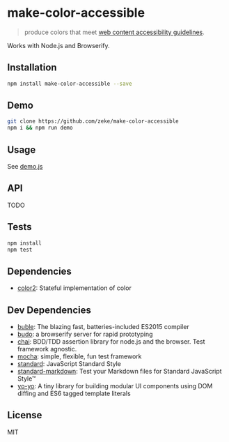 # make-color-accessible 

> produce colors that meet [web content accessibility guidelines](https://www.w3.org/TR/WCAG/#visual-audio-contrast).

Works with Node.js and Browserify.

## Installation

```sh
npm install make-color-accessible --save
```

## Demo

```sh
git clone https://github.com/zeke/make-color-accessible
npm i && npm run demo
```

## Usage

See [demo.js](demo.js)

## API

TODO

## Tests

```sh
npm install
npm test
```

## Dependencies

- [color2](https://github.com/dfcreative/color): Stateful implementation of color

## Dev Dependencies

- [buble](git+https://gitlab.com/Rich-Harris/buble.git): The blazing fast, batteries-included ES2015 compiler
- [budo](https://github.com/mattdesl/budo): a browserify server for rapid prototyping
- [chai](https://github.com/chaijs/chai): BDD/TDD assertion library for node.js and the browser. Test framework agnostic.
- [mocha](https://github.com/mochajs/mocha): simple, flexible, fun test framework
- [standard](https://github.com/feross/standard): JavaScript Standard Style
- [standard-markdown](): Test your Markdown files for Standard JavaScript Style™
- [yo-yo](https://github.com/maxogden/yo-yo): A tiny library for building modular UI components using DOM diffing and ES6 tagged template literals


## License

MIT
